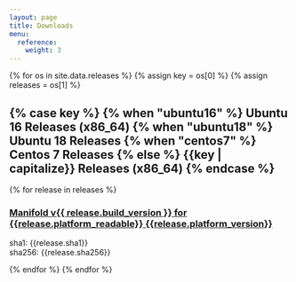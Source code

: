 ```yaml
---
layout: page
title: Downloads
menu:
  reference:
    weight: 3
---
```

{% for os in site.data.releases %}
  {% assign key = os[0] %}
  {% assign releases = os[1] %}
  <h2>
  {% case key %}
  {% when "ubuntu16" %}
    Ubuntu 16 Releases (x86_64)
  {% when "ubuntu18" %}
    Ubuntu 18 Releases
  {% when "centos7" %}
    Centos 7 Releases
  {% else %}
    {{key | capitalize}} Releases (x86_64)
  {% endcase %}
  </h2>
  {% for release in releases %}
<h3>
  <a href="{{release.url}}">
    Manifold v{{ release.build_version }} for {{release.platform_readable}} {{release.platform_version}}
  </a>
</h3>
<p>
sha1: <span class="copy-technical">{{release.sha1}}</span><br />
sha256: <span class="copy-technical">{{release.sha256}}</span>
</p>
  {% endfor %}
{% endfor %}
